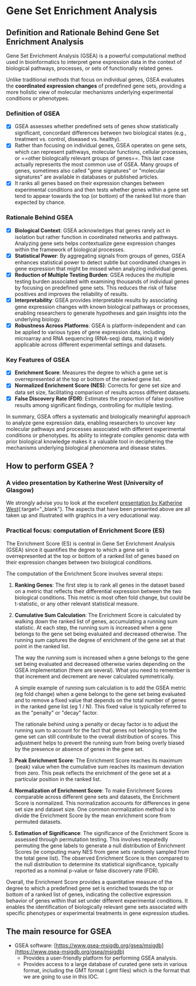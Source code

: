 # Gene Set Enrichment Analysis

## Definition and Rationale Behind Gene Set Enrichment Analysis

Gene Set Enrichment Analysis (GSEA) is a powerful computational method used in
bioinformatics to interpret gene expression data in the context of biological pathways,
processes, or sets of functionally related genes.

Unlike traditional methods that focus on individual genes, GSEA evaluates the **coordinated
expression changes** of predefined gene sets, providing a more holistic view of molecular
mechanisms underlying experimental conditions or phenotypes.

### Definition of GSEA
  - [x] GSEA assesses whether predefined sets of genes show statistically significant,
  concordant differences between two biological states (e.g., treatment vs. control,
  diseased vs. healthy).
  - [x] Rather than focusing on individual genes, GSEA operates on gene sets, which can
  represent pathways, molecular functions, cellular processes, or ==other biologically
  relevant groups of genes==. This last case actually represents the most common use of
  GSEA. Many groups of genes, sometimes also called "gene signatures" or "molecular
  signatures" are available in databases or published articles.
  - [x] It ranks all genes based on their expression changes between experimental
  conditions and then tests whether genes within a gene set tend to appear towards the top
  (or bottom) of the ranked list more than expected by chance.

### Rationale Behind GSEA
  - [x] **Biological Context**: GSEA acknowledges that genes rarely act in isolation but
  rather function in coordinated networks and pathways. Analyzing gene sets helps
  contextualize gene expression changes within the framework of biological processes.
  - [x] **Statistical Power**: By aggregating signals from groups of genes, GSEA enhances
  statistical power to detect subtle but coordinated changes in gene expression that might
  be missed when analyzing individual genes.
  - [x] **Reduction of Multiple Testing Burden**: GSEA reduces the multiple testing burden
  associated with examining thousands of individual genes by focusing on predefined gene
  sets. This reduces the risk of false positives and improves the reliability of results.
  - [x] **Interpretability**: GSEA provides interpretable results by associating gene
  expression changes with known biological pathways or processes, enabling researchers to
  generate hypotheses and gain insights into the underlying biology.
  - [x] **Robustness Across Platforms**: GSEA is platform-independent and can be applied
  to various types of gene expression data, including microarray and RNA sequencing
  (RNA-seq) data, making it widely applicable across different experimental settings and
  datasets.

### Key Features of GSEA
  - [x] **Enrichment Score**: Measures the degree to which a gene set is overrepresented
  at the top or bottom of the ranked gene list.
  - [x] **Normalized Enrichment Score (NES)**: Corrects for gene set size and data set
  size, facilitating comparison of results across different datasets.
  - [x] **False Discovery Rate (FDR)**: Estimates the proportion of false positive results
  among significant findings, controlling for multiple testing.

In summary, GSEA offers a systematic and biologically meaningful approach to analyze gene expression data, enabling researchers to uncover key molecular pathways and processes associated with different experimental conditions or phenotypes. Its ability to integrate complex genomic data with prior biological knowledge makes it a valuable tool in deciphering the mechanisms underlying biological phenomena and disease states.

## How to perform GSEA ?

### A video presentation by Katherine West (University of Glasgow) 
We strongly advise you to look at the excellent
[presentation by Katherine West](https://youtu.be/KY6SS4vRchY?si=cxbHjHdXdjc7uE-4){:target="_blank"}.
The aspects that have been presented above are all taken up and illustrated with graphics
in a very educational way.

### Practical focus: computation of Enrichment Score (ES)

The Enrichment Score (ES) is central in Gene Set Enrichment Analysis (GSEA) since it
quantifies the degree to which a gene set is overrepresented at the top or bottom of a
ranked list of genes based on their expression changes between two biological conditions.

The computation of the Enrichment Score involves several steps:

1. **Ranking Genes**: The first step is to rank all genes in the dataset based on a metric
that reflects their differential expression between the two biological conditions. This
metric is most often fold change, but could be t-statistic, or any other relevant
statistical measure.

2. **Cumulative Sum Calculation**: The Enrichment Score is calculated by walking down the
      ranked list of genes, accumulating a running sum statistic. At each step, the running sum
      is increased when a gene belongs to the gene set being evaluated and decreased otherwise.
      The running sum captures the degree of enrichment of the gene set at that point in the
      ranked list.
      
      The way the running sum is increased when a gene belongs to the gene set being evaluated
      and decreased otherwise varies depending on the GSEA implementation (there are several).
      What you need to remember is that increment and decrement are never calculated
      symmetrically.
      
      A simple example of running sum calculation is to add the GSEA metric (eg fold change)
      when a gene belongs to the gene set being evaluated and to remove a fixed value that
      depends on the total number of genes in the ranked gene list (eg 1 / N). This fixed value
      is typically referred to as the "penalty" or "decay" factor.
      
      The rationale behind using a penalty or decay factor is to adjust the running sum to
      account for the fact that genes not belonging to the gene set can still contribute to the
      overall distribution of scores. This adjustment helps to prevent the running sum from
      being overly biased by the presence or absence of genes in the gene set.
      
3. **Peak Enrichment Score**: The Enrichment Score reaches its maximum (peak) value when
the cumulative sum reaches its maximum deviation from zero. This peak reflects the
enrichment of the gene set at a particular position in the ranked list.

4. **Normalization of Enrichment Score**: To make Enrichment Scores comparable across
different gene sets and datasets, the Enrichment Score is normalized. This normalization
accounts for differences in gene set size and dataset size. One common normalization
method is to divide the Enrichment Score by the mean enrichment score from permuted
datasets.

5. **Estimation of Significance**: The significance of the Enrichment Score is assessed
through permutation testing. This involves repeatedly permuting the gene labels to
generate a null distribution of Enrichment Scores (ie computing many NES from gene sets
randomly sampled from the total gene list). The observed Enrichment Score is then compared
to the null distribution to determine its statistical significance, typically reported as
a nominal p-value or false discovery rate (FDR).


Overall, the Enrichment Score provides a quantitative measure of the degree to which a
predefined gene set is enriched towards the top or bottom of a ranked list of genes,
indicating the collective expression behavior of genes within that set under different
experimental conditions. It enables the identification of biologically relevant gene sets
associated with specific phenotypes or experimental treatments in gene expression studies.

## The main resource for GSEA

* GSEA software: [https://www.gsea-msigdb.org/gsea/msigdb](https://www.gsea-msigdb.org/gsea/msigdb)
    * Provides a user-friendly platform for performing GSEA analysis.
    * Provides access to a large database of curated gene sets in various format, including
    the GMT format (.gmt files) which is the format that we are going to use in this IOC.